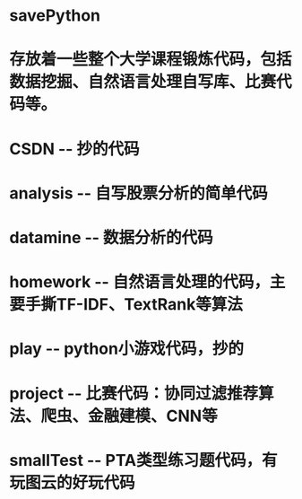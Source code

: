 # savePython
# 存放着一些整个大学课程锻炼代码，包括数据挖掘、自然语言处理自写库、比赛代码等。
# CSDN -- 抄的代码
# analysis  -- 自写股票分析的简单代码
# datamine  -- 数据分析的代码
# homework  -- 自然语言处理的代码，主要手撕TF-IDF、TextRank等算法
# play      -- python小游戏代码，抄的
# project   -- 比赛代码：协同过滤推荐算法、爬虫、金融建模、CNN等
# smallTest -- PTA类型练习题代码，有玩图云的好玩代码
